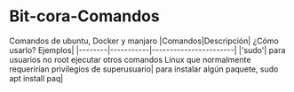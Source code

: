 # Bit-cora-Comandos
Comandos de ubuntu, Docker y manjaro
|Comandos|Descripción| ¿Cómo usarlo? Ejemplos|
|--------|-----------|-----------------------|
|'sudo'| para usuarios no root ejecutar otros comandos Linux que normalmente requerirían privilegios de superusuario| para instalar algún paquete, sudo apt install paq|
